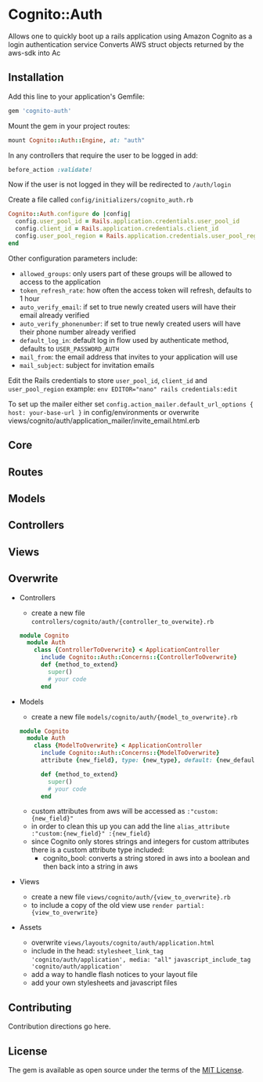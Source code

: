 # Cognito::Auth
Allows one to quickly boot up a rails application using Amazon Cognito as a login authentication service
Converts AWS struct objects returned by the aws-sdk into Ac

## Installation
Add this line to your application's Gemfile:

```ruby
gem 'cognito-auth'
```

Mount the gem in your project routes:

```ruby
mount Cognito::Auth::Engine, at: "auth"
```

In any controllers that require the user to be logged in add:
```ruby
before_action :validate!
```

Now if the user is not logged in they will be redirected to  `/auth/login`

Create a file called `config/initializers/cognito_auth.rb`
```ruby
Cognito::Auth.configure do |config|
  config.user_pool_id = Rails.application.credentials.user_pool_id
  config.client_id = Rails.application.credentials.client_id
  config.user_pool_region = Rails.application.credentials.user_pool_region
end
```

Other configuration parameters include:
- `allowed_groups`: only users part of these groups will be allowed to access to the application
- `token_refresh_rate`: how often the access token will refresh, defaults to 1 hour
- `auto_verify_email`: if set to true newly created users will have their email already verified
- `auto_verify_phonenumber`: if set to true newly created users will have their phone number already verified
- `default_log_in`: default log in flow used by authenticate method, defaults to `USER_PASSWORD_AUTH`
- `mail_from`: the email address that invites to your application will use
- `mail_subject`: subject for invitation emails

Edit the Rails credentials to store `user_pool_id`, `client_id` and `user_pool_region`
example: `env EDITOR="nano" rails credentials:edit`

To set up the mailer either set
  `config.action_mailer.default_url_options { host: your-base-url }` in config/environments
or overwrite views/cognito/auth/application_mailer/invite_email.html.erb

## Core

## Routes

## Models

## Controllers

## Views

## Overwrite
+ Controllers
  - create a new file `controllers/cognito/auth/{controller_to_overwite}.rb`

  ```ruby
  module Cognito
    module Auth
      class {ControllerToOverwrite} < ApplicationController
        include Cognito::Auth::Concerns::{ControllerToOverwrite}
        def {method_to_extend}
          super()
          # your code
        end
  ```

+ Models
  - create a new file `models/cognito/auth/{model_to_overwrite}.rb`

  ```ruby
  module Cognito
    module Auth
      class {ModelToOverwrite} < ApplicationController
        include Cognito::Auth::Concerns::{ModelToOverwrite}
        attribute {new_field}, type: {new_type}, default: {new_default}

        def {method_to_extend}
          super()
          # your code
        end
  ```

  - custom attributes from aws will be accessed as `:"custom:{new_field}"`
  - in order to clean this up you can add the line `alias_attribute :"custom:{new_field}" :{new_field}`
  - since Cognito only stores strings and integers for custom attributes there is a custom attribute type included:
    - cognito_bool: converts a string stored in aws into a boolean and then back into a string in aws

+ Views
  - create a new file `views/cognito/auth/{view_to_overwrite}.rb`
  - to include a copy of the old view use `render partial: {view_to_overwrite}`

+ Assets
  - overwrite `views/layouts/cognito/auth/application.html`
  - include in the head:
   `stylesheet_link_tag 'cognito/auth/application', media: "all"`
   `javascript_include_tag 'cognito/auth/application'`
  - add a way to handle flash notices to your layout file
  - add your own stylesheets and javascript files



## Contributing
Contribution directions go here.

## License
The gem is available as open source under the terms of the [MIT License](https://opensource.org/licenses/MIT).
